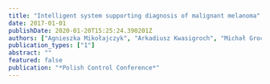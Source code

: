 ```yaml
---
title: "Intelligent system supporting diagnosis of malignant melanoma"
date: 2017-01-01
publishDate: 2020-01-20T15:25:24.390201Z
authors: ["Agnieszka Mikołajczyk", "Arkadiusz Kwasigroch", "Michał Grochowski"]
publication_types: ["1"]
abstract: ""
featured: false
publication: "*Polish Control Conference*"
---
```


